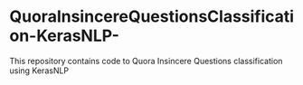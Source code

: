 # QuoraInsincereQuestionsClassification-KerasNLP-
This repository contains code to Quora Insincere Questions classification using KerasNLP
